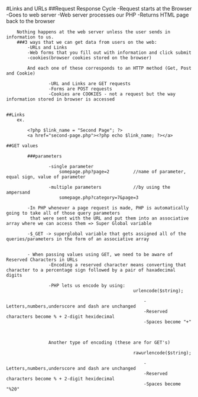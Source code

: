 #Links and URLs
	##Request Response Cycle
		-Request starts at the Browser
		-Goes to web server
		-Web server processes our PHP
		-Returns HTML page back to the browser

		Nothing happens at the web server unless the user sends in information to us.
		###3 ways that we can get data from users on the web:
			-URLs and Links
			-Web forms that you fill out with information and click submit
			-cookies(browser cookies stored on the browser)

			And each one of these corresponds to an HTTP method (Get, Post and Cookie)

					-URL and Links are GET requests
					-Forms are POST requests
					-Cookies are COOKIES - not a request but the way information stored in browser is accessed


	##Links
		ex.

			<?php $link_name = "Second Page"; ?>
			<a href="second-page.php"><?php echo $link_name; ?></a>	

    ##GET values

			###parameters
    			
    				-single parameter
    					somepage.php?page=2  		//name of parameter, equal sign, value of parameter
			
					-multiple parameters			//by using the ampersand 
						somepage.php?category=7&page=3

			-In PHP whenever a page request is made, PHP is automatically going to take all of those query parameters
			 that were sent with the URL and put them into an associative array where we can access them => Super Global variable

			-$_GET -> superglobal variable that gets assigned all of the queries/parameters in the form of an associative array


			- When passing values using GET, we need to be aware of Reserved Characters in URLs
					-Encoding a reserved character means converting that character to a percentage sign followed by a pair of haxadecimal digits

					-PHP lets us encode by using:
													urlencode($string);

														-Letters,numbers,underscore and dash are unchanged
														-Reserved characters become % + 2-digit hexidecimal
														-Spaces become "+"



					Another type of encoding (these are for GET's)

													rawurlencode($string);

														-Letters,numbers,underscore and dash are unchanged
														-Reserved characters become % + 2-digit hexidecimal
														-Spaces become "%20"

